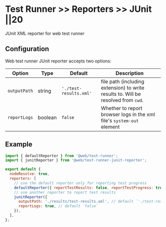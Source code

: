 # Test Runner >> Reporters >> JUnit ||20

JUnit XML reporter for web test runner

## Configuration

Web test runner JUnit reporter accepts two options:

| Option       | Type    | Default                | Description                                                                       |
| ------------ | ------- | ---------------------- | --------------------------------------------------------------------------------- |
| `outputPath` | string  | `'./test-results.xml'` | file path (including extension) to write results to. Will be resolved from `cwd`. |
| `reportLogs` | boolean | `false`                | Whether to report browser logs in the xml file's `system-out` element             |

## Example

```js
import { defaultReporter } from '@web/test-runner';
import { junitReporter } from '@web/test-runner-junit-reporter';

export default {
  nodeResolve: true,
  reporters: [
    // use the default reporter only for reporting test progress
    defaultReporter({ reportTestResults: false, reportTestProgress: true }),
    // use another reporter to report test results
    junitReporter({
      outputPath: './results/test-results.xml', // default `'./test-results.xml'`
      reportLogs: true, // default `false`
    }),
  ],
};
```
